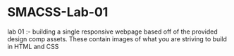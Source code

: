 # SMACSS-Lab-01
lab 01  :-  building a single responsive webpage based off of the provided design comp assets. These contain images of what you are striving to build in HTML and CSS
